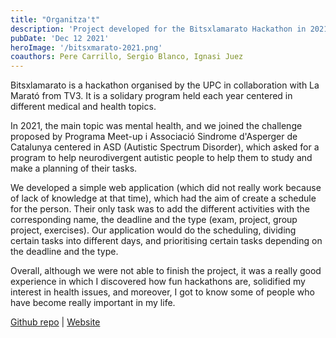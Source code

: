 ```yaml
---
title: "Organitza't"
description: 'Project developed for the Bitsxlamarato Hackathon in 2021'
pubDate: 'Dec 12 2021'
heroImage: '/bitsxmarato-2021.png'
coauthors: Pere Carrillo, Sergio Blanco, Ignasi Juez
---
```

Bitsxlamarato is a hackathon organised by the UPC in collaboration with La Marató from TV3. It is a solidary program held each year centered in different medical and health topics.

In 2021, the main topic was mental health, and we joined the challenge proposed by Programa Meet-up i Associació Sindrome d'Asperger de Catalunya centered in ASD (Autistic Spectrum Disorder), which asked for a program to help neurodivergent autistic people to help them to study and make a planning of their tasks.

We developed a simple web application (which did not really work because of lack of knowledge at that time), which had the aim of create a schedule for the person. Their only task was to add the different activities with the corresponding name, the deadline and the type (exam, project, group project, exercises). Our application would do the scheduling, dividing certain tasks into different days, and prioritising certain tasks depending on the deadline and the type.

Overall, although we were not able to finish the project, it was a really good experience in which I discovered how fun hackathons are, solidified my interest in health issues, and moreover, I got to know some of people who have become really important in my life.

[Github repo](https://github.com/LauraHPG/Bitsxlamarato) | [Website](https://fervent-heisenberg-2bd695.netlify.app/)

